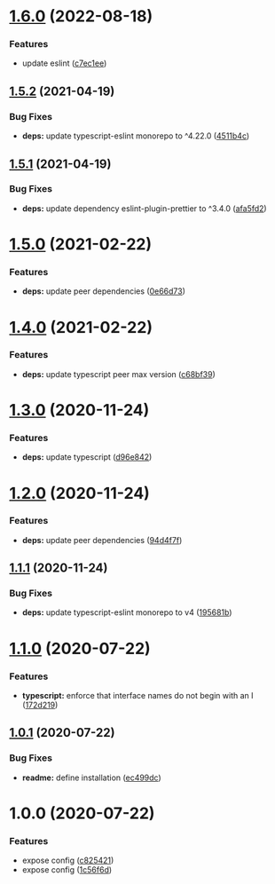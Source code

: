 # [1.6.0](https://github.com/enter-at/eslint-config-typescript-prettier/compare/v1.5.2...v1.6.0) (2022-08-18)


### Features

* update eslint ([c7ec1ee](https://github.com/enter-at/eslint-config-typescript-prettier/commit/c7ec1eebcd24f1b1bc384853257c0512303b4a9a))

## [1.5.2](https://github.com/enter-at/eslint-config-typescript-prettier/compare/v1.5.1...v1.5.2) (2021-04-19)


### Bug Fixes

* **deps:** update typescript-eslint monorepo to ^4.22.0 ([4511b4c](https://github.com/enter-at/eslint-config-typescript-prettier/commit/4511b4c468bb834b1dc0e6e2f0a576c56ed4236d))

## [1.5.1](https://github.com/enter-at/eslint-config-typescript-prettier/compare/v1.5.0...v1.5.1) (2021-04-19)


### Bug Fixes

* **deps:** update dependency eslint-plugin-prettier to ^3.4.0 ([afa5fd2](https://github.com/enter-at/eslint-config-typescript-prettier/commit/afa5fd2abb401f9f991a18ee13f1399fc5d01f6a))

# [1.5.0](https://github.com/enter-at/eslint-config-typescript-prettier/compare/v1.4.0...v1.5.0) (2021-02-22)


### Features

* **deps:** update peer dependencies ([0e66d73](https://github.com/enter-at/eslint-config-typescript-prettier/commit/0e66d73ab99c3a6c1fa36e1c7e1e89f8caf88197))

# [1.4.0](https://github.com/enter-at/eslint-config-typescript-prettier/compare/v1.3.0...v1.4.0) (2021-02-22)


### Features

* **deps:** update typescript peer max version ([c68bf39](https://github.com/enter-at/eslint-config-typescript-prettier/commit/c68bf39a87b2a0e48211f31b569dfd87965989b8))

# [1.3.0](https://github.com/enter-at/eslint-config-typescript-prettier/compare/v1.2.0...v1.3.0) (2020-11-24)


### Features

* **deps:** update typescript ([d96e842](https://github.com/enter-at/eslint-config-typescript-prettier/commit/d96e842e7042cb240270c51f635a7290e023b3b4))

# [1.2.0](https://github.com/enter-at/eslint-config-typescript-prettier/compare/v1.1.1...v1.2.0) (2020-11-24)


### Features

* **deps:** update peer dependencies ([94d4f7f](https://github.com/enter-at/eslint-config-typescript-prettier/commit/94d4f7fc5305192108053bfe112bc86d6accd5d0))

## [1.1.1](https://github.com/enter-at/eslint-config-typescript-prettier/compare/v1.1.0...v1.1.1) (2020-11-24)


### Bug Fixes

* **deps:** update typescript-eslint monorepo to v4 ([195681b](https://github.com/enter-at/eslint-config-typescript-prettier/commit/195681b446e235561858c5e773565a6793bb11ff))

# [1.1.0](https://github.com/enter-at/eslint-config-typescript-prettier/compare/v1.0.1...v1.1.0) (2020-07-22)


### Features

* **typescript:** enforce that interface names do not begin with an I ([172d219](https://github.com/enter-at/eslint-config-typescript-prettier/commit/172d2194b1ab6fef963701921368fa79b891085c))

## [1.0.1](https://github.com/enter-at/eslint-config-typescript-prettier/compare/v1.0.0...v1.0.1) (2020-07-22)


### Bug Fixes

* **readme:** define installation ([ec499dc](https://github.com/enter-at/eslint-config-typescript-prettier/commit/ec499dc9bd87b6a5db34a17b693fc228913dd2b9))

# 1.0.0 (2020-07-22)


### Features

* expose config ([c825421](https://github.com/enter-at/eslint-config-typescript-prettier/commit/c825421328e9dfc1c454c58d1187d8bad5dd0e31))
* expose config ([1c56f6d](https://github.com/enter-at/eslint-config-typescript-prettier/commit/1c56f6d594768cd375d3ec52a3b2f6f025c90ecf))
